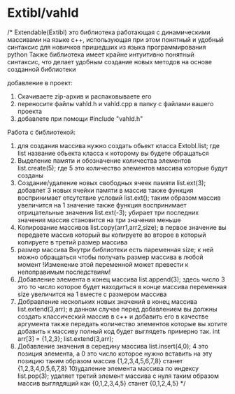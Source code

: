 # Extibl/vahld
/*
Extendable(Extibl) это библиотека работающая с динамическими массивами на языке с++, использующая при этом понятный и удобный синтаксис для новичков пришедших из языка программирования python 
Также библиотека имеет крайне интуитивно понятный синтаксис, что делает удобным создание новых методов на основе созданной библиотеки

добавление в проект:
1) Скачиваете zip-архив и распаковываете его
2) переносите файлы vahld.h и vahld.cpp в папку с файлами вашего проекта
3) добавлете при помощи #include "vahld.h"

Работа с библиотекой:

1) для создания массива нужно создать обьект класса
   Extobl.list;
   где list название обьекта класса к которому вы будете обращаться
2) Выделение памяти и обозначение количества элементов
   list.create(5);
   где 5 это количество элементов массива которые будут созданы
3) Создание/удаление новых свободных ячеек памяти
   list.ext(3);
   добавлет 3 новых ячейки памяти в массив
   также функция воспринимает отсутствие условий
   list.ext();
   таким образом массив увеличится на 1 значение
   также функция воспринимает отрицательные значения
   list.ext(-3);
   убирает три последних значения
   массив становится на три значения меньше
5) Копирование массивов
   list.copy(arr1,arr2,size);
   в первое значение вы передаете массив который вы копируете
   во второе в который копируете
   в третий размер массива
6) размер массива
   Внутри библиотеки есть паременная
   size;
   к ней можно обращаться чтобы получать размер массива в любой момент
   !Изменение этой переменной может превести к непоправимым последствиям!
7) Добавление элемента в конец массива
   list.append(3);
   здесь число 3 это то число которое будет находиться в конце массива
   переменная size увеличится на 1 вместе с размером массива
8) Добравление нескольких новых значений в конец массива
   list.extend(3,arr);
   в данном случае перед добавлением вы должны создать классический массив в с++ и добавить его в качестве аргумента
   также передать количество элементов которые вы хотите добавить к массиву
   полный код будет выглядеть примерно так.
   int arr[3] = {1,2,3};
   list.extend(3,arr);
9) Добавление значения в середину массива
   list.insert(4,0);
   4 это позиция элемента, а 0 это число которое нужно вставить на эту позицию
   таким образом массив {1,2,3,4,5,6,7,8} станет {1,2,3,4,0,5,6,7,8}
10)удаление элемента массива по индексу
   list.pop(3);
   удаляет третий элемент массива с нуля
   таким образом массив выглядящий как {0,1,2,3,4,5} станет {0,1,2,4,5} 
*/
